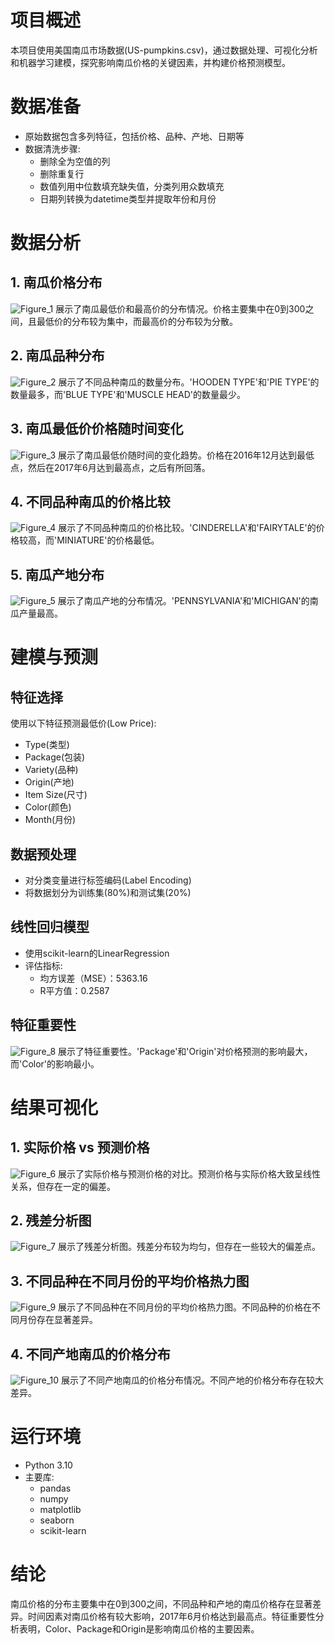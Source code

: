 # 项目概述
本项目使用美国南瓜市场数据(US-pumpkins.csv)，通过数据处理、可视化分析和机器学习建模，探究影响南瓜价格的关键因素，并构建价格预测模型。

# 数据准备
- 原始数据包含多列特征，包括价格、品种、产地、日期等
- 数据清洗步骤:
  - 删除全为空值的列
  - 删除重复行
  - 数值列用中位数填充缺失值，分类列用众数填充
  - 日期列转换为datetime类型并提取年份和月份

# 数据分析

## 1. 南瓜价格分布
![Figure_1](https://github.com/user-attachments/assets/b398c77c-aea5-4296-be43-cda46de522ce)
展示了南瓜最低价和最高价的分布情况。价格主要集中在0到300之间，且最低价的分布较为集中，而最高价的分布较为分散。

## 2. 南瓜品种分布
![Figure_2](https://github.com/user-attachments/assets/284d20d3-38e9-4af2-8e55-15ff28ead342)
展示了不同品种南瓜的数量分布。'HOODEN TYPE'和'PIE TYPE'的数量最多，而'BLUE TYPE'和'MUSCLE HEAD'的数量最少。

## 3. 南瓜最低价价格随时间变化
![Figure_3](https://github.com/user-attachments/assets/4dbeec47-9a91-43bc-aad3-5f826e33b457)
展示了南瓜最低价随时间的变化趋势。价格在2016年12月达到最低点，然后在2017年6月达到最高点，之后有所回落。

## 4. 不同品种南瓜的价格比较
![Figure_4](https://github.com/user-attachments/assets/e12643c4-d0b0-46e2-ab37-ab7be1946ae2)
展示了不同品种南瓜的价格比较。'CINDERELLA'和'FAIRYTALE'的价格较高，而'MINIATURE'的价格最低。

## 5. 南瓜产地分布
![Figure_5](https://github.com/user-attachments/assets/4236e008-2a10-44c8-ab76-53a21ac45284)
展示了南瓜产地的分布情况。'PENNSYLVANIA'和'MICHIGAN'的南瓜产量最高。

# 建模与预测

## 特征选择
使用以下特征预测最低价(Low Price):
- Type(类型)
- Package(包装)
- Variety(品种)
- Origin(产地)
- Item Size(尺寸)
- Color(颜色)
- Month(月份)

## 数据预处理
- 对分类变量进行标签编码(Label Encoding)
- 将数据划分为训练集(80%)和测试集(20%)

## 线性回归模型
- 使用scikit-learn的LinearRegression
- 评估指标:
  - 均方误差（MSE）：5363.16
  - R平方值：0.2587

## 特征重要性
![Figure_8](https://github.com/user-attachments/assets/3f562fcf-f904-446a-9998-acb55c107df4)
展示了特征重要性。'Package'和'Origin'对价格预测的影响最大，而'Color'的影响最小。

# 结果可视化

## 1. 实际价格 vs 预测价格
![Figure_6](https://github.com/user-attachments/assets/0e3a7950-36b3-4666-858f-728dac824b7b)
展示了实际价格与预测价格的对比。预测价格与实际价格大致呈线性关系，但存在一定的偏差。

## 2. 残差分析图
![Figure_7](https://github.com/user-attachments/assets/c665dfc8-9dc3-416d-b5bf-761b56122b02)
展示了残差分析图。残差分布较为均匀，但存在一些较大的偏差点。

## 3. 不同品种在不同月份的平均价格热力图
![Figure_9](https://github.com/user-attachments/assets/e0cd3e1d-7d47-4f45-a108-27a2061cc3bd)
展示了不同品种在不同月份的平均价格热力图。不同品种的价格在不同月份存在显著差异。

## 4. 不同产地南瓜的价格分布
![Figure_10](https://github.com/user-attachments/assets/9f185646-0a98-4f92-baed-6ab57a72ae5f)
展示了不同产地南瓜的价格分布情况。不同产地的价格分布存在较大差异。
# 运行环境
- Python 3.10
- 主要库:
  - pandas
  - numpy
  - matplotlib
  - seaborn
  - scikit-learn
    
# 结论
南瓜价格的分布主要集中在0到300之间，不同品种和产地的南瓜价格存在显著差异。时间因素对南瓜价格有较大影响，2017年6月价格达到最高点。特征重要性分析表明，Color、Package和Origin是影响南瓜价格的主要因素。
